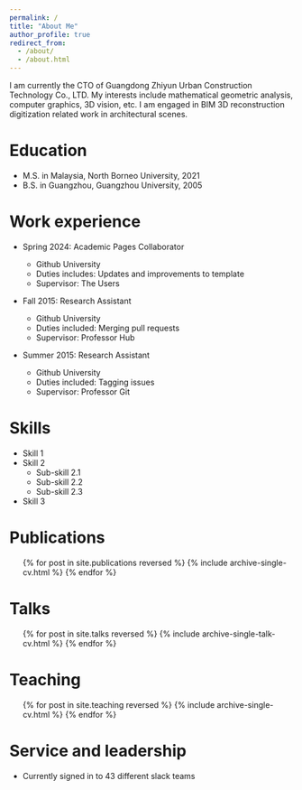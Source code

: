 ```yaml
---
permalink: /
title: "About Me"
author_profile: true
redirect_from: 
  - /about/
  - /about.html
---
```


I am currently the CTO of Guangdong Zhiyun Urban Construction Technology Co., LTD.
My interests include mathematical geometric analysis, computer graphics, 3D vision, etc. I am engaged in BIM 3D reconstruction digitization related work in architectural scenes.

Education
======
* M.S. in Malaysia, North Borneo University, 2021
* B.S. in Guangzhou, Guangzhou University, 2005

Work experience
======
* Spring 2024: Academic Pages Collaborator
  * Github University
  * Duties includes: Updates and improvements to template
  * Supervisor: The Users

* Fall 2015: Research Assistant
  * Github University
  * Duties included: Merging pull requests
  * Supervisor: Professor Hub

* Summer 2015: Research Assistant
  * Github University
  * Duties included: Tagging issues
  * Supervisor: Professor Git
  
Skills
======
* Skill 1
* Skill 2
  * Sub-skill 2.1
  * Sub-skill 2.2
  * Sub-skill 2.3
* Skill 3

Publications
======
  <ul>{% for post in site.publications reversed %}
    {% include archive-single-cv.html %}
  {% endfor %}</ul>
  
Talks
======
  <ul>{% for post in site.talks reversed %}
    {% include archive-single-talk-cv.html  %}
  {% endfor %}</ul>
  
Teaching
======
  <ul>{% for post in site.teaching reversed %}
    {% include archive-single-cv.html %}
  {% endfor %}</ul>
  
Service and leadership
======
* Currently signed in to 43 different slack teams
